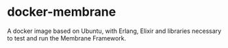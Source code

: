 # docker-membrane
A docker image based on Ubuntu, with Erlang, Elixir and libraries necessary to test and run the Membrane Framework.
